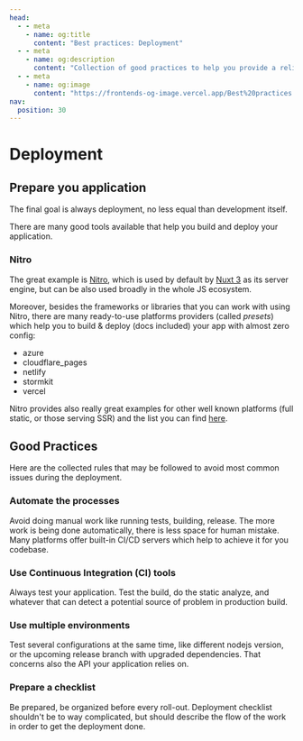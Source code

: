 ```yaml
---
head:
  - - meta
    - name: og:title
      content: "Best practices: Deployment"
  - - meta
    - name: og:description
      content: "Collection of good practices to help you provide a reliable application."
  - - meta
    - name: og:image
      content: "https://frontends-og-image.vercel.app/Best%20practices:%20**Deployment**.png?fontSize=110px"
nav:
  position: 30
---
```


# Deployment

## Prepare you application

The final goal is always deployment, no less equal than development itself.

There are many good tools available that help you build and deploy your application.

### Nitro

The great example is [Nitro](https://github.com/unjs/nitro), which is used by default by [Nuxt 3](https://nuxt.com/docs/guide/concepts/server-engine) as its server engine, but can be also used broadly in the whole JS ecosystem.

Moreover, besides the frameworks or libraries that you can work with using Nitro, there are many ready-to-use platforms providers (called _presets_) which help you to build & deploy (docs included) your app with almost zero config:

* azure
* cloudflare_pages
* netlify
* stormkit
* vercel

Nitro provides also really great examples for other well known platforms (full static, or those serving SSR) and the list you can find [here](https://nitro.unjs.io/deploy).


## Good Practices

Here are the collected rules that may be followed to avoid most common issues during the deployment.

### Automate the processes

Avoid doing manual work like running tests, building, release. The more work is being done automatically, there is less space for human mistake. Many platforms offer built-in CI/CD servers which help to achieve it for you codebase.

### Use Continuous Integration (CI) tools

Always test your application. Test the build, do the static analyze, and whatever that can detect a potential source of problem in production build.

### Use multiple environments

Test several configurations at the same time, like different nodejs version, or the upcoming release branch with upgraded dependencies. That concerns also the API your application relies on. 

### Prepare a checklist

Be prepared, be organized before every roll-out. Deployment checklist shouldn't be to way complicated, but should describe the flow of the work in order to get the deployment done.

